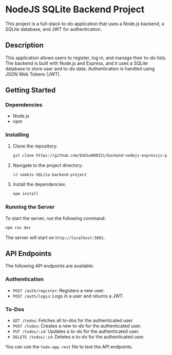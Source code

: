 # NodeJS SQLite Backend Project

This project is a full-stack to-do application that uses a Node.js backend, a SQLite database, and JWT for authentication.

## Description

This application allows users to register, log in, and manage their to-do lists. The backend is built with Node.js and Express, and it uses a SQLite database to store user and to-do data. Authentication is handled using JSON Web Tokens (JWT).

## Getting Started

### Dependencies

* Node.js
* npm

### Installing

1. Clone the repository:
   ```bash
   git clone https://github.com/Eddie000321/backend-nodejs-expressjs-postgresqlPrisma-with-docker.git
   ```
2. Navigate to the project directory:
   ```bash
   cd nodeJs-SQLite-backend-project
   ```
3. Install the dependencies:
   ```bash
   npm install
   ```

### Running the Server

To start the server, run the following command:

```bash
npm run dev
```

The server will start on `http://localhost:5001`.

## API Endpoints

The following API endpoints are available:

### Authentication

* `POST /auth/register`: Registers a new user.
* `POST /auth/login`: Logs in a user and returns a JWT.

### To-Dos

* `GET /todos`: Fetches all to-dos for the authenticated user.
* `POST /todos`: Creates a new to-do for the authenticated user.
* `PUT /todos/:id`: Updates a to-do for the authenticated user.
* `DELETE /todos/:id`: Deletes a to-do for the authenticated user.

You can use the `todo-app.rest` file to test the API endpoints.
